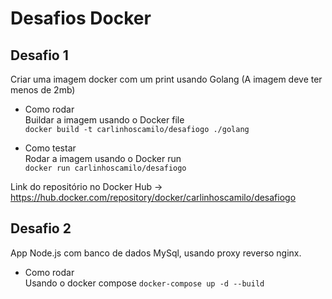 # Desafios Docker

## Desafio 1

Criar uma imagem docker com um print usando Golang (A imagem deve ter menos de 2mb)

- Como rodar  
   Buildar a imagem usando o Docker file  
  `docker build -t carlinhoscamilo/desafiogo ./golang`

- Como testar  
   Rodar a imagem usando o Docker run  
   `docker run carlinhoscamilo/desafiogo`
   
Link do repositório no Docker Hub -> https://hub.docker.com/repository/docker/carlinhoscamilo/desafiogo


## Desafio 2

App Node.js com banco de dados MySql, usando proxy reverso nginx.

- Como rodar  
   Usando o docker compose 
  `docker-compose up -d --build`